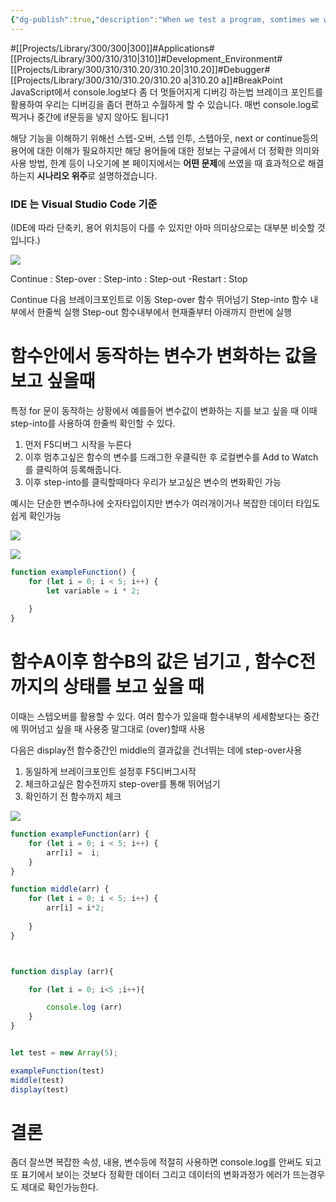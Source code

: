 ```yaml
---
{"dg-publish":true,"description":"When we test a program, somtimes we want to stop somepoint for viewing all of variables and functions value. When that time we can use breakpoint, check line by line of programs or watch variable how to change or watch more specific chaning in function.","permalink":"/projects/library/300/310/310-20/310-20-a/","dgPassFrontmatter":true,"noteIcon":"0","created":"2024-07-08T17:22:20.314+09:00","updated":"2024-07-08T18:31:19.637+09:00"}
---
```


#[[Projects/Library/300/300\|300]]#Applications#[[Projects/Library/300/310/310\|310]]#Development_Environment#[[Projects/Library/300/310/310.20/310.20\|310.20]]#Debugger#[[Projects/Library/300/310/310.20/310.20 a\|310.20 a]]#BreakPoint
JavaScript에서 console.log보다 좀 더 멋들어지게 디버깅 하는법
브레이크 포인트를 활용하여 우리는 디버깅을 좀더 편하고 수월하게 할 수 있습니다.
매번 console.log로 찍거나 중간에 if문등을 넣지 않아도 됩니다1

해당 기능을 이해하기 위해선 스텝-오버, 스텝 인투, 스텝아웃, next or continue등의 용어에 대한 이해가 필요하지만 해당 용어들에 대한 정보는 구글에서 더 정확한 의미와 사용 방법, 한계 등이 나오기에 본 페이지에서는 **어떤 문제**에 쓰였을 때 효과적으로 해결하는지 **시나리오 위주**로 설명하겠습니다.

### IDE 는 Visual Studio Code  기준
(IDE에 따라 단축키, 용어  위치등이 다를 수 있지만 아마 의미상으로는 대부분 비슷할 것입니다.)

![](https://i.imgur.com/wgEs9Xc.png)

Continue : Step-over : Step-into : Step-out -Restart : Stop

Continue  다음 브레이크포인트로 이동
Step-over 함수 뛰어넘기
Step-into 함수 내부에서 한줄씩 실행
Step-out 함수내부에서 현재줄부터 아래까지 한번에 실행

# 함수안에서 동작하는 변수가 변화하는 값을 보고 싶을때

특정 for 문이 동작하는 상황에서 예를들어 변수값이 변화하는 지를 보고 싶을 때 이때 step-into를 사용하여 한줄씩 확인할 수 있다.

1. 먼저 F5디버그 시작을 누른다 
2. 이후 멈추고싶은 함수의 변수를 드래그한 우클릭한 후 로컬변수를 Add to Watch를 클릭하여 등록해줍니다.
3. 이후 step-into를 클릭할때마다 우리가 보고싶은 변수의 변화확인 가능

예시는 단순한 변수하나에 숫자타입이지만 변수가 여러개이거나 복잡한 데이터 타입도 쉽게 확인가능

![](https://i.imgur.com/tRR4kUs.png)


![](https://i.imgur.com/nlGZKrE.png)


``` js
function exampleFunction() {
    for (let i = 0; i < 5; i++) {
        let variable = i * 2;
        
    }
}
```




# 함수A이후 함수B의 값은 넘기고 , 함수C전까지의 상태를 보고 싶을 때

이때는 스텝오버를 활용할 수 있다. 여러 함수가 있을때 함수내부의 세세함보다는 중간에 뛰어넘고 싶을 때 사용중 말그대로 (over)할때 사용

다음은 display전 함수중간인 middle의 결과값을 건너뛰는 데에 step-over사용

1. 동일하게 브레이크포인트 설정후 F5디버그시작
2. 체크하고싶은 함수전까지 step-over를 통해 뛰어넘기
3. 확인하기 전 함수까지 체크

![](https://i.imgur.com/UfaqZxv.png)


```js
function exampleFunction(arr) {
    for (let i = 0; i < 5; i++) {
        arr[i] =  i;
    }
}

function middle(arr) {
    for (let i = 0; i < 5; i++) {
        arr[i] = i*2;
        
    }
}



function display (arr){

    for (let i = 0; i<5 ;i++){

        console.log (arr)
    }
}


let test = new Array(5);

exampleFunction(test)
middle(test)
display(test)
```



# 결론
좀더 잘쓰면 복잡한 속성, 내용, 변수등에 적절히 사용하면 console.log를 안써도 되고 또 표기에서 보이는 것보다 정확한 데이터 그리고 데이터의 변화과정가 에러가 뜨는경우도 제대로 확인가능한다.